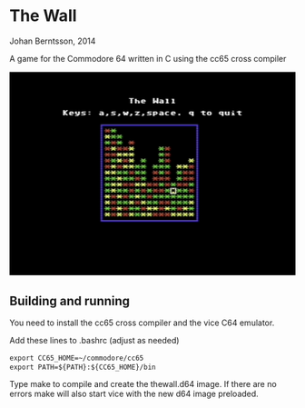 The Wall
=======
Johan Berntsson, 2014

A game for the Commodore 64 written in C using the cc65 cross compiler

![Screenshot](https://github.com/johanberntsson/thewall/blob/master/thewall.png)


Building and running
-----

You need to install the cc65 cross compiler and the vice C64 emulator.

Add these lines to .bashrc (adjust as needed)

	export CC65_HOME=~/commodore/cc65
	export PATH=${PATH}:${CC65_HOME}/bin

Type make to compile and create the thewall.d64 image. If there are no
errors make will also start vice with the new d64 image preloaded.
